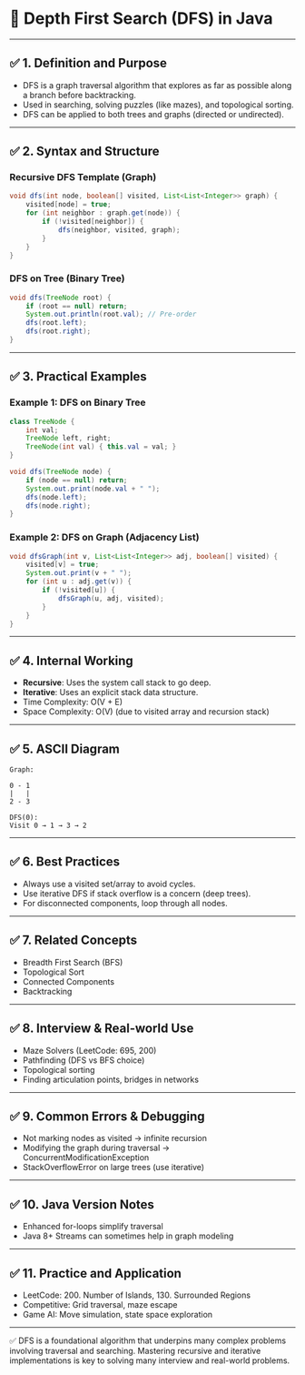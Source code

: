 # 🌳 Depth First Search (DFS) in Java

---

## ✅ 1. Definition and Purpose

- DFS is a graph traversal algorithm that explores as far as possible along a branch before backtracking.
- Used in searching, solving puzzles (like mazes), and topological sorting.
- DFS can be applied to both trees and graphs (directed or undirected).

---

## ✅ 2. Syntax and Structure

### Recursive DFS Template (Graph)
```java
void dfs(int node, boolean[] visited, List<List<Integer>> graph) {
    visited[node] = true;
    for (int neighbor : graph.get(node)) {
        if (!visited[neighbor]) {
            dfs(neighbor, visited, graph);
        }
    }
}
```

### DFS on Tree (Binary Tree)
```java
void dfs(TreeNode root) {
    if (root == null) return;
    System.out.println(root.val); // Pre-order
    dfs(root.left);
    dfs(root.right);
}
```

---

## ✅ 3. Practical Examples

### Example 1: DFS on Binary Tree
```java
class TreeNode {
    int val;
    TreeNode left, right;
    TreeNode(int val) { this.val = val; }
}

void dfs(TreeNode node) {
    if (node == null) return;
    System.out.print(node.val + " ");
    dfs(node.left);
    dfs(node.right);
}
```

### Example 2: DFS on Graph (Adjacency List)
```java
void dfsGraph(int v, List<List<Integer>> adj, boolean[] visited) {
    visited[v] = true;
    System.out.print(v + " ");
    for (int u : adj.get(v)) {
        if (!visited[u]) {
            dfsGraph(u, adj, visited);
        }
    }
}
```

---

## ✅ 4. Internal Working

- **Recursive**: Uses the system call stack to go deep.
- **Iterative**: Uses an explicit stack data structure.
- Time Complexity: O(V + E)
- Space Complexity: O(V) (due to visited array and recursion stack)

---

## ✅ 5. ASCII Diagram

```
Graph:

0 - 1
|   |
2 - 3

DFS(0):
Visit 0 → 1 → 3 → 2
```

---

## ✅ 6. Best Practices

- Always use a visited set/array to avoid cycles.
- Use iterative DFS if stack overflow is a concern (deep trees).
- For disconnected components, loop through all nodes.

---

## ✅ 7. Related Concepts

- Breadth First Search (BFS)
- Topological Sort
- Connected Components
- Backtracking

---

## ✅ 8. Interview & Real-world Use

- Maze Solvers (LeetCode: 695, 200)
- Pathfinding (DFS vs BFS choice)
- Topological sorting
- Finding articulation points, bridges in networks

---

## ✅ 9. Common Errors & Debugging

- Not marking nodes as visited → infinite recursion
- Modifying the graph during traversal → ConcurrentModificationException
- StackOverflowError on large trees (use iterative)

---

## ✅ 10. Java Version Notes

- Enhanced for-loops simplify traversal
- Java 8+ Streams can sometimes help in graph modeling

---

## ✅ 11. Practice and Application

- LeetCode: 200. Number of Islands, 130. Surrounded Regions
- Competitive: Grid traversal, maze escape
- Game AI: Move simulation, state space exploration

---

✅ DFS is a foundational algorithm that underpins many complex problems involving traversal and searching. Mastering recursive and iterative implementations is key to solving many interview and real-world problems.

